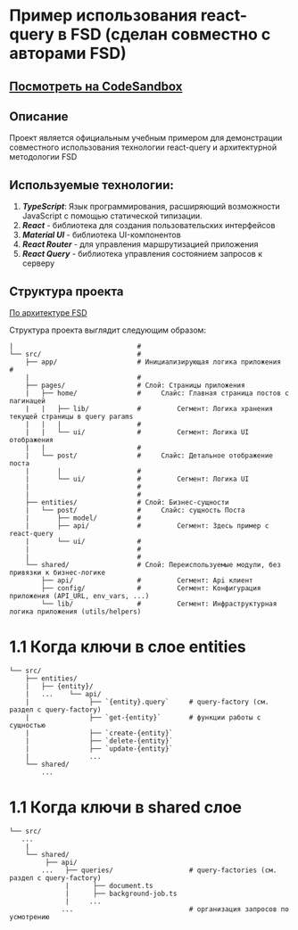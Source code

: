 # Пример использования react-query в FSD (сделан совместно с авторами FSD)

## [Посмотреть на CodeSandbox](https://codesandbox.io/p/github/ruslan4432013/fsd-react-query-example/main?layout=%257B%2522sidebarPanel%2522%253A%2522EXPLORER%2522%252C%2522rootPanelGroup%2522%253A%257B%2522direction%2522%253A%2522horizontal%2522%252C%2522contentType%2522%253A%2522UNKNOWN%2522%252C%2522type%2522%253A%2522PANEL_GROUP%2522%252C%2522id%2522%253A%2522ROOT_LAYOUT%2522%252C%2522panels%2522%253A%255B%257B%2522type%2522%253A%2522PANEL_GROUP%2522%252C%2522contentType%2522%253A%2522UNKNOWN%2522%252C%2522direction%2522%253A%2522vertical%2522%252C%2522id%2522%253A%2522clrti20ur00062e692m2srxkw%2522%252C%2522sizes%2522%253A%255B70%252C30%255D%252C%2522panels%2522%253A%255B%257B%2522type%2522%253A%2522PANEL_GROUP%2522%252C%2522contentType%2522%253A%2522EDITOR%2522%252C%2522direction%2522%253A%2522horizontal%2522%252C%2522id%2522%253A%2522EDITOR%2522%252C%2522panels%2522%253A%255B%257B%2522type%2522%253A%2522PANEL%2522%252C%2522contentType%2522%253A%2522EDITOR%2522%252C%2522id%2522%253A%2522clrti20ur00022e699yxhtzkr%2522%257D%255D%257D%252C%257B%2522type%2522%253A%2522PANEL_GROUP%2522%252C%2522contentType%2522%253A%2522SHELLS%2522%252C%2522direction%2522%253A%2522horizontal%2522%252C%2522id%2522%253A%2522SHELLS%2522%252C%2522panels%2522%253A%255B%257B%2522type%2522%253A%2522PANEL%2522%252C%2522contentType%2522%253A%2522SHELLS%2522%252C%2522id%2522%253A%2522clrti20ur00042e69vnagesqm%2522%257D%255D%252C%2522sizes%2522%253A%255B100%255D%257D%255D%257D%252C%257B%2522type%2522%253A%2522PANEL_GROUP%2522%252C%2522contentType%2522%253A%2522DEVTOOLS%2522%252C%2522direction%2522%253A%2522vertical%2522%252C%2522id%2522%253A%2522DEVTOOLS%2522%252C%2522panels%2522%253A%255B%257B%2522type%2522%253A%2522PANEL%2522%252C%2522contentType%2522%253A%2522DEVTOOLS%2522%252C%2522id%2522%253A%2522clrti20ur00052e6932ilzv6s%2522%257D%255D%252C%2522sizes%2522%253A%255B100%255D%257D%255D%252C%2522sizes%2522%253A%255B50%252C50%255D%257D%252C%2522tabbedPanels%2522%253A%257B%2522clrti20ur00022e699yxhtzkr%2522%253A%257B%2522id%2522%253A%2522clrti20ur00022e699yxhtzkr%2522%252C%2522tabs%2522%253A%255B%257B%2522id%2522%253A%2522clrti20ur00012e69gyct3luk%2522%252C%2522mode%2522%253A%2522permanent%2522%252C%2522type%2522%253A%2522FILE%2522%252C%2522filepath%2522%253A%2522%252FREADME.md%2522%252C%2522state%2522%253A%2522IDLE%2522%257D%252C%257B%2522id%2522%253A%2522clrti61l900022e675k2bx9ue%2522%252C%2522mode%2522%253A%2522permanent%2522%252C%2522type%2522%253A%2522FILE%2522%252C%2522initialSelections%2522%253A%255B%257B%2522startLineNumber%2522%253A7%252C%2522startColumn%2522%253A22%252C%2522endLineNumber%2522%253A7%252C%2522endColumn%2522%253A22%257D%255D%252C%2522filepath%2522%253A%2522%252Fsrc%252Fapp%252Findex.tsx%2522%252C%2522state%2522%253A%2522IDLE%2522%257D%252C%257B%2522type%2522%253A%2522FILE%2522%252C%2522filepath%2522%253A%2522%252Fentities%252Fpost%252Fapi%252Fget-detail-post%2522%252C%2522id%2522%253A%2522cls03tzf000jb2e68sf9cjrzs%2522%252C%2522mode%2522%253A%2522temporary%2522%252C%2522state%2522%253A%2522IDLE%2522%257D%255D%252C%2522activeTabId%2522%253A%2522cls03tzf000jb2e68sf9cjrzs%2522%257D%252C%2522clrti20ur00052e6932ilzv6s%2522%253A%257B%2522id%2522%253A%2522clrti20ur00052e6932ilzv6s%2522%252C%2522tabs%2522%253A%255B%257B%2522type%2522%253A%2522TASK_PORT%2522%252C%2522taskId%2522%253A%2522dev%2522%252C%2522port%2522%253A5173%252C%2522id%2522%253A%2522clrti4ufd00rw2e698svcnz9l%2522%252C%2522mode%2522%253A%2522permanent%2522%252C%2522path%2522%253A%2522%252F%2522%257D%255D%252C%2522activeTabId%2522%253A%2522clrti4ufd00rw2e698svcnz9l%2522%257D%252C%2522clrti20ur00042e69vnagesqm%2522%253A%257B%2522id%2522%253A%2522clrti20ur00042e69vnagesqm%2522%252C%2522activeTabId%2522%253A%2522cls058iyw007p2e6838qlunyv%2522%252C%2522tabs%2522%253A%255B%257B%2522type%2522%253A%2522TASK_LOG%2522%252C%2522taskId%2522%253A%2522CSB_RUN_OUTSIDE_CONTAINER%253D1%2520devcontainer%2520templates%2520apply%2520--template-id%2520%255C%2522ghcr.io%252Fdevcontainers%252Ftemplates%252Ftypescript-node%255C%2522%2520--template-args%2520%27%257B%257D%27%2520--features%2520%27%255B%255D%27%2522%252C%2522id%2522%253A%2522clrti2czg00812e69dhww7ecz%2522%252C%2522mode%2522%253A%2522permanent%2522%257D%252C%257B%2522type%2522%253A%2522TASK_LOG%2522%252C%2522taskId%2522%253A%2522dev%2522%252C%2522id%2522%253A%2522cls058iyw007p2e6838qlunyv%2522%252C%2522mode%2522%253A%2522permanent%2522%257D%252C%257B%2522id%2522%253A%2522cls09s0ja00mg2e68vzmmsxbb%2522%252C%2522mode%2522%253A%2522permanent%2522%252C%2522type%2522%253A%2522TERMINAL%2522%252C%2522shellId%2522%253A%2522cls09s0v5005ee7exe4jbedr5%2522%257D%255D%257D%257D%252C%2522showDevtools%2522%253Atrue%252C%2522showShells%2522%253Atrue%252C%2522showSidebar%2522%253Atrue%252C%2522sidebarPanelSize%2522%253A15%257D)

## Описание

Проект является официальным учебным примером для демонстрации совместного использования 
технологии react-query и архитектурной методологии FSD

## Используемые технологии:
1. ***TypeScript***: Язык программирования, расширяющий возможности JavaScript с помощью статической типизации.
2. ***React*** - библиотека для создания пользовательских интерфейсов
3. ***Material UI*** - библиотека UI-компонентов
4. ***React Router*** - для управления маршрутизацией приложения
5. ***React Query*** - библиотека управления состоянием запросов к серверу



## Структура проекта

[По архитектуре FSD](https://feature-sliced.design/blog/rebranding-stable)

Структура проекта выглядит следующим образом:

```
|                               #
└── src/                        #
    ├── app/                    # Инициализирующая логика приложения                #
    |                           #
    ├── pages/                  # Слой: Страницы приложения
    |   ├── home/               #     Слайс: Главная страница постов с пагинацей
    |   |   ├── lib/            #         Сегмент: Логика хранения текущей страницы в query params
    |   |   |                   #       
    |   |   └── ui/             #         Сегмент: Логика UI отображения
    |   |                       # 
    |   └── post/               #     Слайс: Детальное отображение поста
    |       |                   #       
    |       └── ui/             #         Сегмент: Логика UI
    |                           #
    |                           #
    ├── entities/               # Слой: Бизнес-сущности
    |   └── post/               #     Слайс: сущность Поста
    |       ├── model/          # 
    |       ├── api/            #         Сегмент: Здесь пример с react-query
    |       └── ui/             # 
    |                           #
    |                           #
    └── shared/                 # Слой: Переиспользуемые модули, без привязки к бизнес-логике
        ├── api/                #         Сегмент: Api клиент
        ├── config/             #         Сегмент: Конфигурация приложения (API_URL, env_vars, ...)
        └── lib/                #         Сегмент: Инфраструктурная логика приложения (utils/helpers)
```

# 1.1 Когда ключи в слое entities

```
└── src/                   
    ├── entities/               
    |   ├── {entity}/          
    |   ...    └── api/            
    |               ├── `{entity}.query`     # query-factory (см. раздел с query-factory)
    |               ├── `get-{entity}`       # функции работы с сущностью
    |               ├── `create-{entity}`    
    |               ├── `delete-{entity}`    
    |               ├── `update-{entity}`    
    |               ...                      
    └── shared/                  
        ...       
```



# 1.1 Когда ключи в shared слое 

```
└── src/
   ...   
    |   
    └── shared/                  
         ├── api/      
        ...   ├── queries/                   # query-factories (см. раздел с query-factory)
              |      ├── document.ts          
              |      ├── background-job.ts  
              |     ...
             ...                             # организация запросов по усмотрению

```
